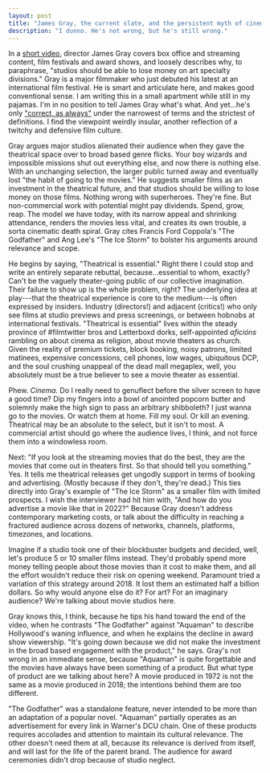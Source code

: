 ```yaml
---
layout: post
title: "James Gray, the current slate, and the persistent myth of cinema"
description: "I dunno. He's not wrong, but he's still wrong."
---
```

In a [short video](https://deadline.com/video/armageddon-time-james-gray-cannes-film-festival-box-office-streaming/), director James Gray covers box office and streaming content, film festivals and award shows, and loosely describes why, to paraphrase, "studios should be able to lose money on art specialty divisions." Gray is a major filmmaker who just debuted his latest at an international film festival. He is smart and articulate here, and makes good conventional sense. I am writing this in a small apartment while still in my pajamas. I'm in no position to tell James Gray what's what. And yet...he's only ["correct, as always"](https://twitter.com/SeanFennessey/status/1528526055916466176) under the narrowest of terms and the strictest of definitions. I find the viewpoint weirdly insular, another reflection of a twitchy and defensive film culture.<!--more-->

Gray argues major studios alienated their audience when they gave the theatrical space over to broad based genre flicks. Your boy wizards and impossible missions shut out everything else, and now there is nothing else. With an unchanging selection, the larger public turned away and eventually lost "the habit of going to the movies." He suggests smaller films as an investment in the theatrical future, and that studios should be willing to lose money on those films. Nothing wrong with superheroes. They're fine. But non-commercial work with potential might pay dividends. Spend, grow, reap. The model we have today, with its narrow appeal and shrinking attendance, renders the movies less vital, and creates its own trouble, a sorta cinematic death spiral. Gray cites Francis Ford Coppola's "The Godfather" and Ang Lee's "The Ice Storm" to bolster his arguments around relevance and scope.

He begins by saying, "Theatrical is essential." Right there I could stop and write an entirely separate rebuttal, because...essential to whom, exactly? Can't be the vaguely theater-going public of our collective imagination. Their failure to show up is the whole problem, right? The underlying idea at play---that the theatrical experience is core to the medium---is often expressed by insiders. Industry (directors!) and adjacent (critics!) who only see films at studio previews and press screenings, or between hobnobs at international festivals. "Theatrical is essential" lives within the steady province of #filmtwitter bros and Letterboxd dorks, self-appointed _aficións_ rambling on about cinema as religion, about movie theaters as church. Given the reality of premium tickets, block booking, noisy patrons, limited matinees, expensive concessions, cell phones, low wages, ubiquitous DCP, and the soul crushing unappeal of the dead mall megaplex, well, you absolutely must be a true believer to see a movie theater as essential.

Phew. _Cinema._ Do I really need to genuflect before the silver screen to have a good time? Dip my fingers into a bowl of anointed popcorn butter and solemnly make the high sign to pass an arbitrary shibboleth? I just wanna go to the movies. Or watch them at home. Fill my soul. Or kill an evening. Theatrical may be an absolute to the select, but it isn't to most. A commercial artist should go where the audience lives, I think, and not force them into a windowless room.

Next: "If you look at the streaming movies that do the best, they are the movies that come out in theaters first. So that should tell you something." Yes. It tells me theatrical releases get ungodly support in terms of booking and advertising. (Mostly because if they don't, they're dead.) This ties directly into Gray's example of "The Ice Storm" as a smaller film with limited prospects. I wish the interviewer had hit him with, "And how do you advertise a movie like that in 2022?" Because Gray doesn't address contemporary marketing costs, or talk about the difficulty in reaching a fractured audience across dozens of networks, channels, platforms, timezones, and locations.

Imagine if a studio took one of their blockbuster budgets and decided, well, let's produce 5 or 10 smaller films instead. They'd probably spend more money telling people about those movies than it cost to make them, and all the effort wouldn't reduce their risk on opening weekend. Paramount tried a variation of this strategy around 2018. It lost them an estimated half a billion dollars. So why would anyone else do it? For art? For an imaginary audience? We're talking about movie studios here.

Gray knows this, I think, because he tips his hand toward the end of the video, when he contrasts "The Godfather" against "Aquaman" to describe Hollywood's waning influence, and when he explains the decline in award show viewership. "It's going down because we did not make the investment in the broad based engagement with the product," he says. Gray's not wrong in an immediate sense, because "Aquaman" is quite forgettable and the movies have always have been something of a product. But what type of product are we talking about here? A movie produced in 1972 is not the same as a movie produced in 2018; the intentions behind them are too different.

"The Godfather" was a standalone feature, never intended to be more than an adaptation of a popular novel. "Aquaman" partially operates as an advertisement for every link in Warner's DCU chain. One of these products requires accolades and attention to maintain its cultural relevance. The other doesn't need them at all, because its relevance is derived from itself, and will last for the life of the parent brand. The audience for award ceremonies didn't drop because of studio neglect.

